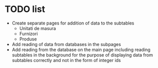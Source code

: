 TODO list
===

* Create separate pages for addition of data to the subtables
  * Unitati de masura
  * Furnizori
  * Produse
* Add reading of data from databases in the subpages
* Add reading from the database on the main page including reading subtables in the background for the purpose of displaying data from subtables correctly and not in the form of integer ids